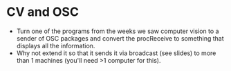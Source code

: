 # CV and OSC
* Turn one of the programs from the weeks we saw computer vision to a sender of OSC packages and convert the procReceive to something that displays all the information.
* Why not extend it so that it sends it via broadcast (see slides) to more than 1 machines (you'll need >1 computer for this).
